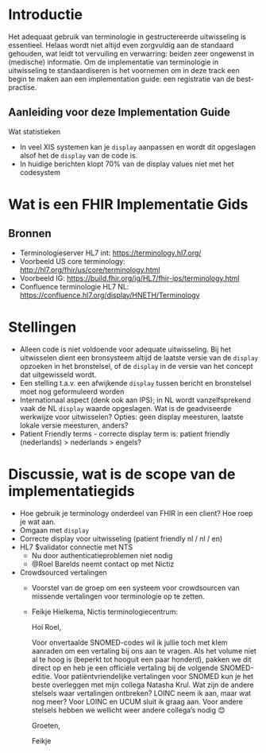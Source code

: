 # Introductie
Het adequaat gebruik van terminologie in gestructereerde uitwisseling is essentieel. Helaas wordt niet altijd even zorgvuldig aan de standaard gehouden, wat leidt tot vervuiling en verwarring: beiden zeer ongewenst in (medische) informatie. Om de implementatie van terminologie in uitwisseling te standaardiseren  is het voornemen om in deze track een begin te maken aan een implementation guide: een registratie van de best-practise.

## Aanleiding voor deze Implementation Guide
Wat statistieken
- In veel XIS systemen kan je ```display``` aanpassen en wordt dit opgeslagen alsof het de ```display``` van de code is.
- In huidige berichten klopt 70% van de display values niet met het codesystem

# Wat is een FHIR Implementatie Gids
## Bronnen
- Terminologieserver HL7 int: https://terminology.hl7.org/
- Voorbeeld US core terminology: http://hl7.org/fhir/us/core/terminology.html
- Voorbeeld IG: https://build.fhir.org/ig/HL7/fhir-ips/terminology.html
- Confluence terminologie HL7 NL: https://confluence.hl7.org/display/HNETH/Terminology

# Stellingen
- Alleen code is niet voldoende voor adequate uitwisseling. Bij het uitwisselen dient een bronsysteem altijd de laatste versie van de ```display``` opzoeken in het bronstelsel, of de ```display``` in de versie van het concept dat uitgewisseld wordt. 
- Een stelling t.a.v. een afwijkende ```display``` tussen bericht en bronstelsel moet nog geformuleerd worden
- Internationaal aspect (denk ook aan IPS); in NL wordt vanzelfsprekend vaak de NL ```display``` waarde opgeslagen. Wat is de geadviseerde werkwijze voor uitwisselen? Opties: geen display meesturen, laatste lokale versie meesturen, anders? 
- Patient Friendly terms - correcte display term is: patient friendly (nederlands) > nederlands > engels?

# Discussie, wat is de scope van de implementatiegids
  - Hoe gebruik je terminology onderdeel van FHIR in een client? Hoe roep je wat aan.
  - Omgaan met ```display```
  - Correcte display voor uitwisseling (patient friendly nl / nl / en)
  - HL7 $validator connectie met NTS
    - Nu door authenticatieproblemen niet nodig
    - @Roel Barelds neemt contact op met Nictiz
  - Crowdsourced vertalingen
    - Voorstel van de groep om een systeem voor crowdsourcen van missende vertalingen voor terminologie op te zetten.
    - Feikje Hielkema, Nictis terminologiecentrum:


      Hoi Roel,

      Voor onvertaalde SNOMED-codes wil ik jullie toch met klem aanraden om een vertaling bij ons aan te vragen. Als het volume niet al te hoog is (beperkt tot hooguit een paar honderd), pakken we dit direct op en heb je een officiële vertaling bij de volgende SNOMED-editie. Voor patiëntvriendelijke vertalingen voor SNOMED kun je het beste overleggen met mijn collega Natasha Krul.
      Wat zijn de andere stelsels waar vertalingen ontbreken? LOINC neem ik aan, maar wat nog meer? Voor LOINC en UCUM sluit ik graag aan. Voor andere stelsels hebben we wellicht weer andere collega’s nodig 😊

      Groeten,

      Feikje